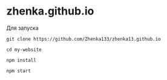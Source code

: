 # zhenka.github.io


Для запуска

`git clone https://github.com/Zhenka133/zhenka13.github.io`

`cd my-website`

`npm install`

`npm start`
